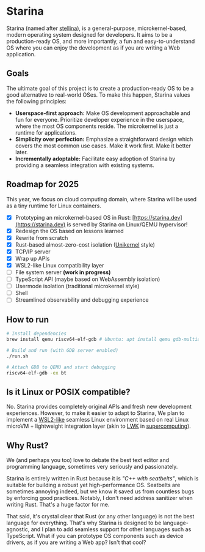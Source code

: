 # Starina

Starina (named after [stellina](https://en.wiktionary.org/wiki/stellina)), is a general-purpose, microkernel-based, modern operating system designed for developers. It aims to be a production-ready OS, and more importantly, a fun and easy-to-understand OS where you can enjoy the development as if you are writing a Web application.

## Goals

The ultimate goal of this project is to create a production-ready OS to be a good alternative to real-world OSes. To make this happen, Starina values the following principles:

- **Userspace-first approach:** Make OS development approachable and fun for everyone. Prioritize developer experience in the userspace, where the most OS components reside. The microkernel is just a runtime for applications.
- **Simplicity over perfection:** Emphasize a straightforward design which covers the most common use cases. Make it work first. Make it better later.
- **Incrementally adoptable:** Facilitate easy adoption of Starina by providing a seamless integration with existing systems.

## Roadmap for 2025

This year, we focus on cloud computing domain, where Starina will be used as a tiny runtime for Linux containers.

- [x] Prototyping an microkernel-based OS in Rust: [https://starina.dev](https://starina.dev) is served by Starina on Linux/QEMU hypervisor!
- [x] Redesign the OS based on lessons learned
- [x] Rewrite from scratch
- [x] Rust-based almost-zero-cost isolation ([Unikernel](https://en.wikipedia.org/wiki/Unikernel) style)
- [x] TCP/IP server
- [x] Wrap up APIs
- [x] WSL2-like Linux compatibility layer
- [ ] File system server **(work in progress)**
- [ ] TypeScript API (maybe based on WebAssembly isolation)
- [ ] Usermode isolation (traditional microkernel style)
- [ ] Shell
- [ ] Streamlined observability and debugging experience

## How to run

```bash
# Install dependencies
brew install qemu riscv64-elf-gdb # Ubuntu: apt install qemu gdb-multiarch

# Build and run (with GDB server enabled)
./run.sh

# Attach GDB to QEMU and start debugging
riscv64-elf-gdb -ex bt
```

## Is it Linux or POSIX compatible?

No. Starina provides completely original APIs and fresh new development experiences. However, to make it easier to adapt to Starina, We plan to implement a [WSL2-like](https://learn.microsoft.com/en-us/windows/wsl/about#what-is-wsl-2) seamless Linux environment based on real Linux microVM + lightweight integration layer (akin to [LWK](https://en.wikipedia.org/wiki/Lightweight_kernel_operating_system) in [supercomputing](https://link.springer.com/book/10.1007/978-981-13-6624-6)).

## Why Rust?

We (and perhaps you too) love to debate the best text editor and programming language, sometimes very seriously and passionately.

Starina is entirely written in Rust because it is *"C++ with seatbelts"*, which is suitable for building a robust yet high-performance OS. Seatbelts are sometimes annoying indeed, but we know it saved us from countless bugs by enforcing good practices. Notably, I don't need address sanitizer when writing Rust. That's a huge factor for me.

That said, it's crystal clear that Rust (or any other language) is not the best language for everything. That's why Starina is designed to be language-agnostic, and I plan to add seamless support for other languages such as TypeScript. What if you can prototype OS components such as device drivers, as if you are writing a Web app? Isn't that cool?
